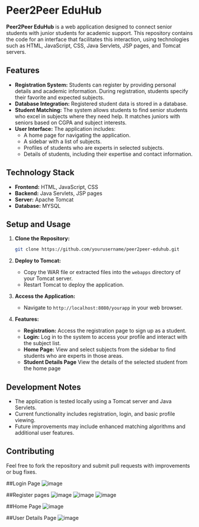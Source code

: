 
# Peer2Peer EduHub

**Peer2Peer EduHub** is a web application designed to connect senior students with junior students for academic support. This repository contains the code for an interface that facilitates this interaction, using technologies such as HTML, JavaScript, CSS, Java Servlets, JSP pages, and Tomcat servers.

## Features

- **Registration System:** Students can register by providing personal details and academic information. During registration, students specify their favorite and expected subjects.
- **Database Integration:** Registered student data is stored in a database.
- **Student Matching:** The system allows students to find senior students who excel in subjects where they need help. It matches juniors with seniors based on CGPA and subject interests.
- **User Interface:** The application includes:
  - A home page for navigating the application.
  - A sidebar with a list of subjects.
  - Profiles of students who are experts in selected subjects.
  - Details of students, including their expertise and contact information.

## Technology Stack

- **Frontend:** HTML, JavaScript, CSS
- **Backend:** Java Servlets, JSP pages
- **Server:** Apache Tomcat
- **Database:** MYSQL

## Setup and Usage

1. **Clone the Repository:**
   ```bash
   git clone https://github.com/yourusername/peer2peer-eduhub.git
   ```

2. **Deploy to Tomcat:**
   - Copy the WAR file or extracted files into the `webapps` directory of your Tomcat server.
   - Restart Tomcat to deploy the application.

3. **Access the Application:**
   - Navigate to `http://localhost:8080/yourapp` in your web browser.

4. **Features:**
   - **Registration:** Access the registration page to sign up as a student.
   - **Login:** Log in to the system to access your profile and interact with the subject list.
   - **Home Page:** View and select subjects from the sidebar to find students who are experts in those areas.
   - **Student Details Page** View the details of the selected student from the home page

## Development Notes

- The application is tested locally using a Tomcat server and Java Servlets.
- Current functionality includes registration, login, and basic profile viewing.
- Future improvements may include enhanced matching algorithms and additional user features.

## Contributing

Feel free to fork the repository and submit pull requests with improvements or bug fixes.



##Login Page 
![image](https://github.com/user-attachments/assets/8dc49cf9-8ce8-4f0f-ad02-ec9414fb7258)

##Register pages
![image](https://github.com/user-attachments/assets/a21413f5-4121-4d3d-bfff-0c9ea2bfff70)
![image](https://github.com/user-attachments/assets/f45f17e2-1b34-4ec4-a4dd-815404d3df56)
![image](https://github.com/user-attachments/assets/7f732a6d-e9ec-43bb-8492-150b93eb2c26)

##Home Page
![image](https://github.com/user-attachments/assets/22f8111f-b9b1-40b2-84de-43ed150ccd25)

##User Details Page
![image](https://github.com/user-attachments/assets/7a877c78-13d5-4568-a27b-c8fa3e52773d)





